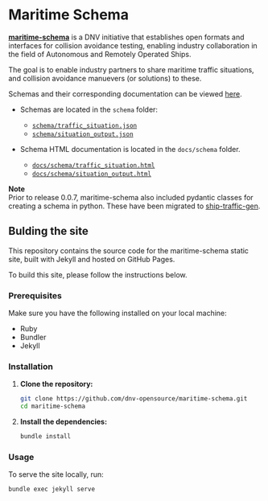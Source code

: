# Maritime Schema

[**maritime-schema**](https://dnv-opensource.github.io/maritime-schema/) is a DNV initiative that establishes open formats and interfaces for collision avoidance testing, enabling industry collaboration in the field of Autonomous and Remotely Operated Ships.

The goal is to enable industry partners to share maritime traffic situations, and collision avoidance manuevers (or solutions) to these. 

Schemas and their corresponding documentation can be viewed [here](https://dnv-opensource.github.io/maritime-schema/).

- Schemas are located in the `schema` folder: 

    - [`schema/traffic_situation.json`](docs/schema/traffic_situation.html)
    - [`schema/situation_output.json`](docs/schema/traffic_situation.html)

- Schema HTML documentation is located in the `docs/schema` folder. 

    - [`docs/schema/traffic_situation.html`](docs/schema/traffic_situation.html)
    - [`docs/schema/situation_output.html`](docs/schema/traffic_situation.html)


**Note**  
Prior to release 0.0.7, maritime-schema also included pydantic classes for creating a schema in python. These have been migrated to [ship-traffic-gen](https://github.com/dnv-opensource/ship-traffic-generator/blob/main/src/trafficgen/types.py).



## Bulding the site

This repository contains the source code for the maritime-schema static site, built with Jekyll and hosted on GitHub Pages.

To build this site, please follow the instructions below.

### Prerequisites

Make sure you have the following installed on your local machine:

- Ruby
- Bundler
- Jekyll

### Installation

1. **Clone the repository:**

    ```sh
    git clone https://github.com/dnv-opensource/maritime-schema.git
    cd maritime-schema
    ```

2. **Install the dependencies:**

    ```sh
    bundle install
    ```

### Usage

To serve the site locally, run:

```sh
bundle exec jekyll serve